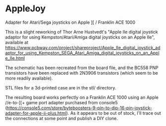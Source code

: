 # AppleJoy
Adapter for Atari/Sega joysticks on Apple ][ / Franklin ACE 1000

This is a slight reworking of Thor Arne Hustvedt's "Apple IIe digital joystick adaptor for using Kempston/Atari/Amiga digital joysticks on an Apple IIe", available at https://www.pcbway.com/project/shareproject/Apple_IIe_digital_joystick_adaptor_for_using_Kempston_SEGA_Atari_Amiga_digital_joysticks_on_an_Apple_IIe.html

The schematic has been recreated from the board file, and the BC558 PNP transistors have been replaced with 2N3906 transistors (which seem to be more readily available).

STL files for a 3d-printed case are in the stl/ directory.

The resulting board works perfectly on a Franklin ACE 1000 using an Apple //e-to-][+ game port adapter purchased from console5 (https://console5.com/store/byteboosters-9-pin-to-dip-16-pin-joystick-adapter-for-apple-ii-plus.html).  As it appears to be out of stock, I'll trace out the connections at some point and publish a DIY clone.
